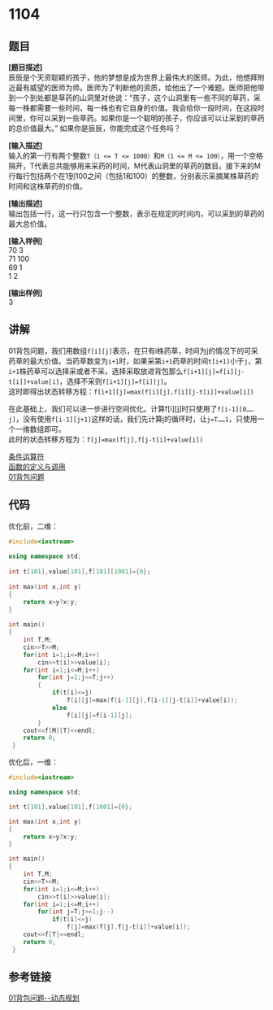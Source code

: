 # 1104
## 题目  
**[题目描述]**  
辰辰是个天资聪颖的孩子，他的梦想是成为世界上最伟大的医师。为此，他想拜附近最有威望的医师为师。医师为了判断他的资质，给他出了一个难题。医师把他带到一个到处都是草药的山洞里对他说：“孩子，这个山洞里有一些不同的草药，采每一株都需要一些时间，每一株也有它自身的价值。我会给你一段时间，在这段时间里，你可以采到一些草药。如果你是一个聪明的孩子，你应该可以让采到的草药的总价值最大。” 
如果你是辰辰，你能完成这个任务吗？  

**[输入描述]**   
输入的第一行有两个整数`T（1 <= T <= 1000）`和`M（1 <= M <= 100）`，用一个空格隔开，T代表总共能够用来采药的时间，M代表山洞里的草药的数目。接下来的M行每行包括两个在1到100之间（包括1和100）的整数，分别表示采摘某株草药的时间和这株草药的价值。  

**[输出描述]**  
输出包括一行，这一行只包含一个整数，表示在规定的时间内，可以采到的草药的最大总价值。  

**[输入样例]**  
70 3  
71 100  
69 1  
1 2  

**[输出样例]**  
3  

## 讲解    
01背包问题，我们用数组`f[i][j]`表示，在只有i株药草，时间为j的情况下的可采药草的最大价值。当药草数变为`i+1`时，如果采第`i+1`药草的时间`t[i+1]`小于`j`，第`i+1`株药草可以选择采或者不采，选择采取放进背包那么`f[i+1][j]=f[i][j-t[i]]+value[i]`，选择不采则`f[i+1][j]=f[i][j]`。  
这时即得出状态转移方程：`f[i+1][j]=max(f[i][j],f[i][j-t[i]]+value[i]) ` 

在此基础上，我们可以进一步进行空间优化。计算f[i][j]时只使用了`f[i-1][0……j]`，没有使用`f[i-1][j+1]`这样的话，我们先计算j的循环时，让`j=T……1`，只使用一个一维数组即可。  
此时的状态转移方程为：`f[j]=max(f[j],f[j-t[i]+value[i])`   

[条件运算符](a)  
[函数的定义与调用](a)  
[01背包问题](a)   

## 代码   
优化前，二维：
```cpp
#include<iostream>  
  
using namespace std;  
  
int t[101],value[101],f[101][1001]={0};  
  
int max(int x,int y)  
{  
	return x>y?x:y;  
}  
  
int main()  
{  
	int T,M;  
	cin>>T>>M;  
	for(int i=1;i<=M;i++)  
		cin>>t[i]>>value[i];  
	for(int i=1;i<=M;i++)  
		for(int j=1;j<=T;j++)  
		{  
			if(t[i]<=j)  
				f[i][j]=max(f[i-1][j],f[i-1][j-t[i]]+value[i]);  
			else  
				f[i][j]=f[i-1][j];  
		}  
	cout<<f[M][T]<<endl;  
	return 0;  
 }   
```
优化后，一维：
```cpp
#include<iostream>  

using namespace std;  

int t[101],value[101],f[1001]={0};  

int max(int x,int y)  
{  
	return x>y?x:y;  
}  

int main()  
{  
	int T,M;  
	cin>>T>>M;  
	for(int i=1;i<=M;i++)  
		cin>>t[i]>>value[i];  
	for(int i=1;i<=M;i++)  
		for(int j=T;j>=1;j--)  
			if(t[i]<=j)  
				f[j]=max(f[j],f[j-t[i]]+value[i]);  
	cout<<f[T]<<endl;  
	return 0;  
 }   
```

## 参考链接  
[01背包问题--动态规划](https://www.cnblogs.com/Christal-R/p/Dynamic_programming.html)  